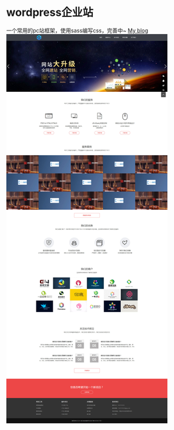# wordpress企业站
一个常用的pc站框架，使用sass编写css，完善中~
[My blog](http://www.qianxiaoduan.com/)
![wordpress企业站模板](https://raw.githubusercontent.com/bin248163/qd/master/images/home.jpg)
